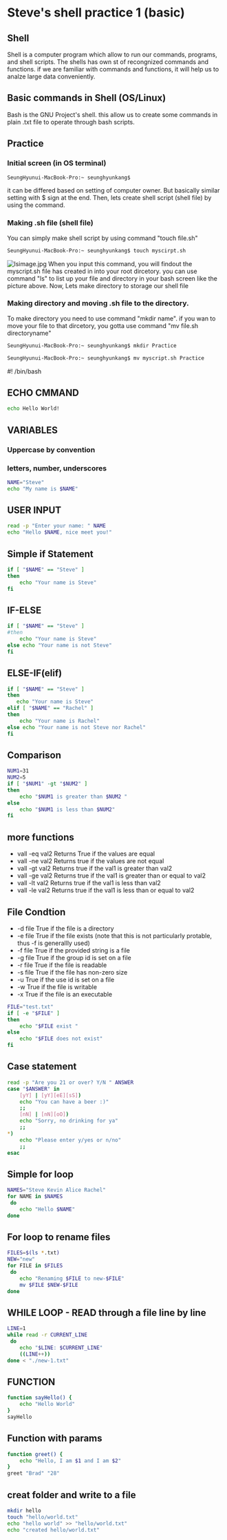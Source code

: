 # Steve's shell practice 1 (basic)
## Shell

Shell is a computer program which allow to run our commands, programs, and shell scripts. The shells has own st of recongnized commands and functions. if we are familiar with commands and functions, it will help us to analze large data conveniently.

## Basic commands in Shell (OS/Linux)
Bash is the GNU Project's shell. this allow us to create some commands in plain .txt file to operate through bash scripts.

## Practice 

### Initial screen (in OS terminal)
```sh
SeungHyunui-MacBook-Pro:~ seunghyunkang$
```
it can be differed based on setting of computer owner. But basically similar setting with $ sign at the end. Then, lets create shell script (shell file) by using the command. 

### Making .sh file (shell file)
You can simply make shell script by using command "touch file.sh"
```sh
SeungHyunui-MacBook-Pro:~ seunghyunkang$ touch myscirpt.sh
```
![lsimage.jpg](https://www.dropbox.com/s/6quk98327e9mv4w/lsimage.jpg?dl=0&raw=1)
When you input this command, you will findout the myscript.sh file has created in into your root dircetory. you can use command "ls" to list up your file and directory in your bash screen like the picture above. Now, Lets make directory to storage our shell file 

### Making directory and moving .sh file to the directory.
To make directory you need to use command "mkdir name". if you wan to move your file to that dircetory, you gotta use command "mv file.sh directoryname"
```sh
SeungHyunui-MacBook-Pro:~ seunghyunkang$ mkdir Practice
```
```sh
SeungHyunui-MacBook-Pro:~ seunghyunkang$ mv myscript.sh Practice
```

#! /bin/bash

## ECHO CMMAND
```sh
echo Hello World!
```

## VARIABLES
### Uppercase by convention
### letters, number, underscores
```sh
NAME="Steve"
echo "My name is $NAME"
```

## USER INPUT
```sh
read -p "Enter your name: " NAME
echo "Hello $NAME, nice meet you!"
```

## Simple if Statement
```sh
if [ "$NAME" == "Steve" ]
then
    echo "Your name is Steve"
fi
```

## IF-ELSE
```sh
if [ "$NAME" == "Steve" ]
#then
    echo "Your name is Steve"
else echo "Your name is not Steve"
fi
```

## ELSE-IF(elif)
```sh
if [ "$NAME" == "Steve" ]
then
   echo "Your name is Steve"
elif [ "$NAME" == "Rachel" ]
then 
    echo "Your name is Rachel"
else echo "Your name is not Steve nor Rachel"
fi
```
## Comparison 
```sh
NUM1=31
NUM2=5
if [ "$NUM1" -gt "$NUM2" ]
then
    echo "$NUM1 is greater than $NUM2 "
else
    echo "$NUM1 is less than $NUM2"
fi
```

## more functions
- vall -eq val2 Returns True if the values are equal
- vall -ne val2 Returns true if the values are not equal
- vall -gt val2 Returns true if the val1 is greater than val2 
- vall -ge val2 Returns true if the val1 is greater than or equal to val2
- vall -lt val2 Returns true if the val1 is less than val2 
- vall -le val2 Returns true if the val1 is less than or equal to val2



## File Condtion 
- -d file True if the file is a directory
- -e file True if the file exists (note that this is not particularly protable, thus -f is generallly used)
- -f file True if the provided string is a file
- -g file True if the group id is set on a file
- -r file True if the file is readable
- -s file True if the file has non-zero size
- -u      True if the use id is set on a file
- -w      True if the file is writable
- -x      True if the file is an executable

```sh
FILE="test.txt"
if [ -e "$FILE" ]
then
    echo "$FILE exist "
else
    echo "$FILE does not exist"
fi
```

## Case statement 
```sh
read -p "Are you 21 or over? Y/N " ANSWER
case "$ANSWER" in 
    [yY] | [yY][eE][sS])
    echo "You can have a beer :)"
    ;;
    [nN] | [nN][oO])
    echo "Sorry, no drinking for ya"
    ;;
*)
    echo "Please enter y/yes or n/no"
    ;;
esac
```

## Simple for loop
```sh
NAMES="Steve Kevin Alice Rachel"
for NAME in $NAMES
 do 
    echo "Hello $NAME"
done
```

## For loop to rename files
```sh
FILES=$(ls *.txt)
NEW="new"
for FILE in $FILES
 do 
    echo "Renaming $FILE to new-$FILE"
    mv $FILE $NEW-$FILE
done
```

## WHILE LOOP - READ through a file line by line
```sh
LINE=1
while read -r CURRENT_LINE
 do
    echo "$LINE: $CURRENT_LINE"
    ((LINE++))
done < "./new-1.txt"
```

## FUNCTION
```sh
function sayHello() {
    echo "Hello World"
}
sayHello
```
## Function with params
```sh
function greet() {
    echo "Hello, I am $1 and I am $2"
}
greet "Brad" "28"
```

## creat folder and write to a file
```sh
mkdir hello 
touch "hello/world.txt"
echo "hello world" >> "hello/world.txt"
echo "created hello/world.txt"
```
